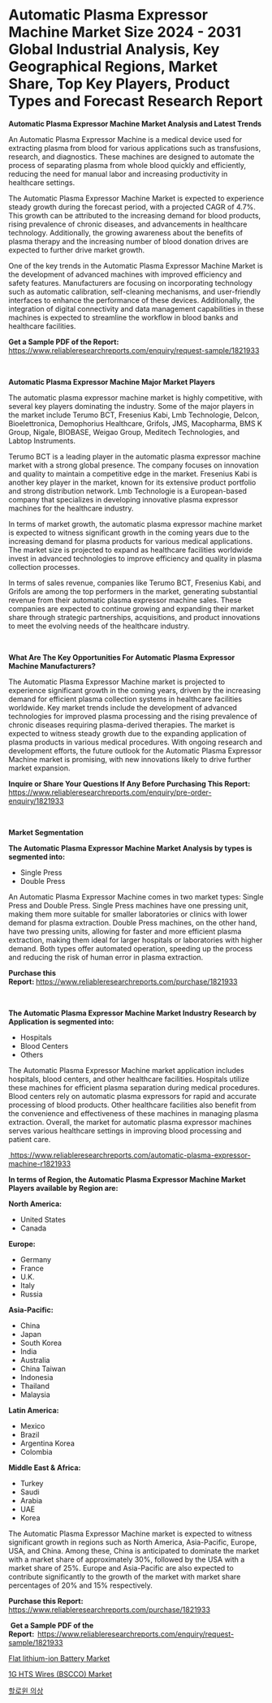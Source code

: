 <p><h1>Automatic Plasma Expressor Machine Market Size 2024 - 2031 Global Industrial Analysis, Key Geographical Regions, Market Share, Top Key Players, Product Types and Forecast Research Report</h1></p><p><strong>Automatic Plasma Expressor Machine Market Analysis and Latest Trends</strong></p>
<p><p>An Automatic Plasma Expressor Machine is a medical device used for extracting plasma from blood for various applications such as transfusions, research, and diagnostics. These machines are designed to automate the process of separating plasma from whole blood quickly and efficiently, reducing the need for manual labor and increasing productivity in healthcare settings.</p><p>The Automatic Plasma Expressor Machine Market is expected to experience steady growth during the forecast period, with a projected CAGR of 4.7%. This growth can be attributed to the increasing demand for blood products, rising prevalence of chronic diseases, and advancements in healthcare technology. Additionally, the growing awareness about the benefits of plasma therapy and the increasing number of blood donation drives are expected to further drive market growth.</p><p>One of the key trends in the Automatic Plasma Expressor Machine Market is the development of advanced machines with improved efficiency and safety features. Manufacturers are focusing on incorporating technology such as automatic calibration, self-cleaning mechanisms, and user-friendly interfaces to enhance the performance of these devices. Additionally, the integration of digital connectivity and data management capabilities in these machines is expected to streamline the workflow in blood banks and healthcare facilities.</p></p>
<p><strong>Get a Sample PDF of the Report:&nbsp;</strong> <a href="https://www.reliableresearchreports.com/enquiry/request-sample/1821933">https://www.reliableresearchreports.com/enquiry/request-sample/1821933</a></p>
<p>&nbsp;</p>
<p><strong>Automatic Plasma Expressor Machine Major Market Players</strong></p>
<p><p>The automatic plasma expressor machine market is highly competitive, with several key players dominating the industry. Some of the major players in the market include Terumo BCT, Fresenius Kabi, Lmb Technologie, Delcon, Bioelettronica, Demophorius Healthcare, Grifols, JMS, Macopharma, BMS K Group, Nigale, BIOBASE, Weigao Group, Meditech Technologies, and Labtop Instruments.</p><p>Terumo BCT is a leading player in the automatic plasma expressor machine market with a strong global presence. The company focuses on innovation and quality to maintain a competitive edge in the market. Fresenius Kabi is another key player in the market, known for its extensive product portfolio and strong distribution network. Lmb Technologie is a European-based company that specializes in developing innovative plasma expressor machines for the healthcare industry.</p><p>In terms of market growth, the automatic plasma expressor machine market is expected to witness significant growth in the coming years due to the increasing demand for plasma products for various medical applications. The market size is projected to expand as healthcare facilities worldwide invest in advanced technologies to improve efficiency and quality in plasma collection processes.</p><p>In terms of sales revenue, companies like Terumo BCT, Fresenius Kabi, and Grifols are among the top performers in the market, generating substantial revenue from their automatic plasma expressor machine sales. These companies are expected to continue growing and expanding their market share through strategic partnerships, acquisitions, and product innovations to meet the evolving needs of the healthcare industry.</p></p>
<p>&nbsp;</p>
<p><strong>What Are The Key Opportunities For Automatic Plasma Expressor Machine Manufacturers?</strong></p>
<p><p>The Automatic Plasma Expressor Machine market is projected to experience significant growth in the coming years, driven by the increasing demand for efficient plasma collection systems in healthcare facilities worldwide. Key market trends include the development of advanced technologies for improved plasma processing and the rising prevalence of chronic diseases requiring plasma-derived therapies. The market is expected to witness steady growth due to the expanding application of plasma products in various medical procedures. With ongoing research and development efforts, the future outlook for the Automatic Plasma Expressor Machine market is promising, with new innovations likely to drive further market expansion.</p></p>
<p><strong>Inquire or Share Your Questions If Any Before Purchasing This Report:</strong> <a href="https://www.reliableresearchreports.com/enquiry/pre-order-enquiry/1821933">https://www.reliableresearchreports.com/enquiry/pre-order-enquiry/1821933</a></p>
<p>&nbsp;</p>
<p><strong>Market Segmentation</strong></p>
<p><strong>The Automatic Plasma Expressor Machine Market Analysis by types is segmented into:</strong></p>
<p><ul><li>Single Press</li><li>Double Press</li></ul></p>
<p><p>An Automatic Plasma Expressor Machine comes in two market types: Single Press and Double Press. Single Press machines have one pressing unit, making them more suitable for smaller laboratories or clinics with lower demand for plasma extraction. Double Press machines, on the other hand, have two pressing units, allowing for faster and more efficient plasma extraction, making them ideal for larger hospitals or laboratories with higher demand. Both types offer automated operation, speeding up the process and reducing the risk of human error in plasma extraction.</p></p>
<p><strong>Purchase this Report:&nbsp;</strong><a href="https://www.reliableresearchreports.com/purchase/1821933">https://www.reliableresearchreports.com/purchase/1821933</a></p>
<p>&nbsp;</p>
<p><strong>The Automatic Plasma Expressor Machine Market Industry Research by Application is segmented into:</strong></p>
<p><ul><li>Hospitals</li><li>Blood Centers</li><li>Others</li></ul></p>
<p><p>The Automatic Plasma Expressor Machine market application includes hospitals, blood centers, and other healthcare facilities. Hospitals utilize these machines for efficient plasma separation during medical procedures. Blood centers rely on automatic plasma expressors for rapid and accurate processing of blood products. Other healthcare facilities also benefit from the convenience and effectiveness of these machines in managing plasma extraction. Overall, the market for automatic plasma expressor machines serves various healthcare settings in improving blood processing and patient care.</p></p>
<p><a href="https://www.reliableresearchreports.com/automatic-plasma-expressor-machine-r1821933">&nbsp;https://www.reliableresearchreports.com/automatic-plasma-expressor-machine-r1821933</a></p>
<p><strong>In terms of Region, the Automatic Plasma Expressor Machine Market Players available by Region are:</strong></p>
<p>
    <p> <strong> North America: </strong>
        <ul>
            <li>United States</li>
            <li>Canada</li>
        </ul>
        </p> 
    <p> <strong> Europe: </strong>
        <ul>
            <li>Germany</li>
            <li>France</li>
            <li>U.K.</li>
            <li>Italy</li>
            <li>Russia</li>
        </ul>
        </p> 
    <p> <strong> Asia-Pacific: </strong>
        <ul>
            <li>China</li>
            <li>Japan</li>
            <li>South Korea</li>
            <li>India</li>
            <li>Australia</li>
            <li>China Taiwan</li>
            <li>Indonesia</li>
            <li>Thailand</li>
            <li>Malaysia</li>
        </ul>
        </p> 
    <p> <strong> Latin America: </strong>
        <ul>
            <li>Mexico</li>
            <li>Brazil</li>
            <li>Argentina Korea</li>
            <li>Colombia</li>
        </ul>
        </p> 
    <p> <strong> Middle East & Africa: </strong>
        <ul>
            <li>Turkey</li>
            <li>Saudi</li>
            <li>Arabia</li>
            <li>UAE</li>
            <li>Korea</li>
        </ul>
    </p>
    </p>
<p><p>The Automatic Plasma Expressor Machine market is expected to witness significant growth in regions such as North America, Asia-Pacific, Europe, USA, and China. Among these, China is anticipated to dominate the market with a market share of approximately 30%, followed by the USA with a market share of 25%. Europe and Asia-Pacific are also expected to contribute significantly to the growth of the market with market share percentages of 20% and 15% respectively.</p></p>
<p><strong>Purchase this Report: </strong><a href="https://www.reliableresearchreports.com/purchase/1821933">https://www.reliableresearchreports.com/purchase/1821933</a></p>
<p>&nbsp;<strong>Get a Sample PDF of the Report:&nbsp;&nbsp;</strong><a href="https://www.reliableresearchreports.com/enquiry/request-sample/1821933">https://www.reliableresearchreports.com/enquiry/request-sample/1821933</a></p>
<p><strong></strong></p>
<p><p><a href="https://www.linkedin.com/pulse/flat-lithium-ion-battery-market-comprehensive-assessment-type-1ohdf?trackingId=NX%2BU11vcFC6C0gcVczil6w%3D%3D">Flat lithium-ion Battery Market</a></p><p><a href="https://www.linkedin.com/pulse/1g-hts-wires-bscco-market-comprehensive-assessment-type-application-9zpgf?trackingId=OarrHGgF4SGair9vsmebAA%3D%3D">1G HTS Wires (BSCCO) Market</a></p><p><a href="https://medium.com/@earnesteidenreichja/%ED%95%A0%EB%A1%9C%EC%9C%88-%EC%9D%98%EC%83%81-%EC%8B%9C%EC%9E%A5-%EC%8B%9C%EC%9E%A5-%EC%A0%90%EC%9C%A0%EC%9C%A8-%EC%8B%9C%EC%9E%A5-%EB%8F%99%ED%96%A5-%EB%B0%8F-%EB%AF%B8%EB%9E%98-%EC%84%B1%EC%9E%A5-%ED%83%90%EC%83%89-28a904ea4947">할로윈 의상</a></p></p>